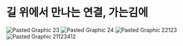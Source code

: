 # 길 위에서 만나는 연결, 가는김에
![Pasted Graphic 23](https://github.com/user-attachments/assets/9b34deca-b99b-4e5c-8b1b-23f5446f98eb)
![Pasted Graphic 24](https://github.com/user-attachments/assets/504642d9-23eb-4617-9b6a-830e274849d9)
![Pasted Graphic 22123](https://github.com/user-attachments/assets/bdd729f5-3350-4302-8743-382e382a0754)
![Pasted Graphic 21123412](https://github.com/user-attachments/assets/e9bb0fb3-321c-4489-a05b-c048230a0ed5)
